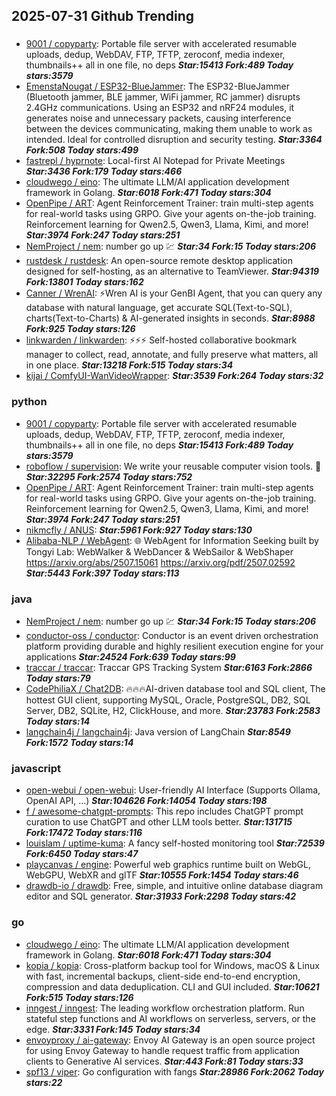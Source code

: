 ## 2025-07-31 Github Trending

### 
* [9001 / copyparty](https://github.com/9001/copyparty): Portable file server with accelerated resumable uploads, dedup, WebDAV, FTP, TFTP, zeroconf, media indexer, thumbnails++ all in one file, no deps ***Star:15413 Fork:489 Today stars:3579***
* [EmenstaNougat / ESP32-BlueJammer](https://github.com/EmenstaNougat/ESP32-BlueJammer): The ESP32-BlueJammer (Bluetooth jammer, BLE jammer, WiFi jammer, RC jammer) disrupts 2.4GHz communications. Using an ESP32 and nRF24 modules, it generates noise and unnecessary packets, causing interference between the devices communicating, making them unable to work as intended. Ideal for controlled disruption and security testing. ***Star:3364 Fork:508 Today stars:499***
* [fastrepl / hyprnote](https://github.com/fastrepl/hyprnote): Local-first AI Notepad for Private Meetings ***Star:3436 Fork:179 Today stars:466***
* [cloudwego / eino](https://github.com/cloudwego/eino): The ultimate LLM/AI application development framework in Golang. ***Star:6018 Fork:471 Today stars:304***
* [OpenPipe / ART](https://github.com/OpenPipe/ART): Agent Reinforcement Trainer: train multi-step agents for real-world tasks using GRPO. Give your agents on-the-job training. Reinforcement learning for Qwen2.5, Qwen3, Llama, Kimi, and more! ***Star:3974 Fork:247 Today stars:251***
* [NemProject / nem](https://github.com/NemProject/nem): number go up 💹 ***Star:34 Fork:15 Today stars:206***
* [rustdesk / rustdesk](https://github.com/rustdesk/rustdesk): An open-source remote desktop application designed for self-hosting, as an alternative to TeamViewer. ***Star:94319 Fork:13801 Today stars:162***
* [Canner / WrenAI](https://github.com/Canner/WrenAI): ⚡️Wren AI is your GenBI Agent, that you can query any database with natural language, get accurate SQL(Text-to-SQL), charts(Text-to-Charts) & AI-generated insights in seconds. ***Star:8988 Fork:925 Today stars:126***
* [linkwarden / linkwarden](https://github.com/linkwarden/linkwarden): ⚡️⚡️⚡️ Self-hosted collaborative bookmark manager to collect, read, annotate, and fully preserve what matters, all in one place. ***Star:13218 Fork:515 Today stars:34***
* [kijai / ComfyUI-WanVideoWrapper](https://github.com/kijai/ComfyUI-WanVideoWrapper):  ***Star:3539 Fork:264 Today stars:32***

### python
* [9001 / copyparty](https://github.com/9001/copyparty): Portable file server with accelerated resumable uploads, dedup, WebDAV, FTP, TFTP, zeroconf, media indexer, thumbnails++ all in one file, no deps ***Star:15413 Fork:489 Today stars:3579***
* [roboflow / supervision](https://github.com/roboflow/supervision): We write your reusable computer vision tools. 💜 ***Star:32295 Fork:2574 Today stars:752***
* [OpenPipe / ART](https://github.com/OpenPipe/ART): Agent Reinforcement Trainer: train multi-step agents for real-world tasks using GRPO. Give your agents on-the-job training. Reinforcement learning for Qwen2.5, Qwen3, Llama, Kimi, and more! ***Star:3974 Fork:247 Today stars:251***
* [nikmcfly / ANUS](https://github.com/nikmcfly/ANUS):  ***Star:5961 Fork:927 Today stars:130***
* [Alibaba-NLP / WebAgent](https://github.com/Alibaba-NLP/WebAgent): 🌐 WebAgent for Information Seeking built by Tongyi Lab: WebWalker & WebDancer & WebSailor & WebShaper https://arxiv.org/abs/2507.15061 https://arxiv.org/pdf/2507.02592 ***Star:5443 Fork:397 Today stars:113***

### java
* [NemProject / nem](https://github.com/NemProject/nem): number go up 💹 ***Star:34 Fork:15 Today stars:206***
* [conductor-oss / conductor](https://github.com/conductor-oss/conductor): Conductor is an event driven orchestration platform providing durable and highly resilient execution engine for your applications ***Star:24524 Fork:639 Today stars:99***
* [traccar / traccar](https://github.com/traccar/traccar): Traccar GPS Tracking System ***Star:6163 Fork:2866 Today stars:79***
* [CodePhiliaX / Chat2DB](https://github.com/CodePhiliaX/Chat2DB): 🔥🔥🔥AI-driven database tool and SQL client, The hottest GUI client, supporting MySQL, Oracle, PostgreSQL, DB2, SQL Server, DB2, SQLite, H2, ClickHouse, and more. ***Star:23783 Fork:2583 Today stars:14***
* [langchain4j / langchain4j](https://github.com/langchain4j/langchain4j): Java version of LangChain ***Star:8549 Fork:1572 Today stars:14***

### javascript
* [open-webui / open-webui](https://github.com/open-webui/open-webui): User-friendly AI Interface (Supports Ollama, OpenAI API, ...) ***Star:104626 Fork:14054 Today stars:198***
* [f / awesome-chatgpt-prompts](https://github.com/f/awesome-chatgpt-prompts): This repo includes ChatGPT prompt curation to use ChatGPT and other LLM tools better. ***Star:131715 Fork:17472 Today stars:116***
* [louislam / uptime-kuma](https://github.com/louislam/uptime-kuma): A fancy self-hosted monitoring tool ***Star:72539 Fork:6450 Today stars:47***
* [playcanvas / engine](https://github.com/playcanvas/engine): Powerful web graphics runtime built on WebGL, WebGPU, WebXR and glTF ***Star:10555 Fork:1454 Today stars:46***
* [drawdb-io / drawdb](https://github.com/drawdb-io/drawdb): Free, simple, and intuitive online database diagram editor and SQL generator. ***Star:31933 Fork:2298 Today stars:42***

### go
* [cloudwego / eino](https://github.com/cloudwego/eino): The ultimate LLM/AI application development framework in Golang. ***Star:6018 Fork:471 Today stars:304***
* [kopia / kopia](https://github.com/kopia/kopia): Cross-platform backup tool for Windows, macOS & Linux with fast, incremental backups, client-side end-to-end encryption, compression and data deduplication. CLI and GUI included. ***Star:10621 Fork:515 Today stars:126***
* [inngest / inngest](https://github.com/inngest/inngest): The leading workflow orchestration platform. Run stateful step functions and AI workflows on serverless, servers, or the edge. ***Star:3331 Fork:145 Today stars:34***
* [envoyproxy / ai-gateway](https://github.com/envoyproxy/ai-gateway): Envoy AI Gateway is an open source project for using Envoy Gateway to handle request traffic from application clients to Generative AI services. ***Star:443 Fork:81 Today stars:33***
* [spf13 / viper](https://github.com/spf13/viper): Go configuration with fangs ***Star:28986 Fork:2062 Today stars:22***
